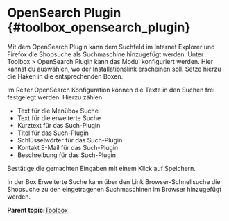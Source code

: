 # OpenSearch Plugin {#toolbox_opensearch_plugin}

Mit dem OpenSearch Plugin kann dem Suchfeld im Internet Explorer und Firefox die Shopsuche als Suchmaschine hinzugefügt werden. Unter Toolbox \> OpenSearch Plugin kann das Modul konfiguriert werden. Hier kannst du auswählen, wo der Installationslink erscheinen soll. Setze hierzu die Haken in die entsprechenden Boxen.

Im Reiter OpenSearch Konfiguration können die Texte in den Suchen frei festgelegt werden. Hierzu zählen

-   Text für die Menübox Suche
-   Text für die erweiterte Suche
-   Kurztext für das Such-Plugin
-   Titel für das Such-Plugin
-   Schlüsselwörter für das Such-Plugin
-   Kontakt E-Mail für das Such-Plugin
-   Beschreibung für das Such-Plugin

Bestätige die gemachten Eingaben mit einem Klick auf Speichern.

In der Box Erweiterte Suche kann über den Link Browser-Schnellsuche die Shopsuche zu den eingetragenen Suchmaschinen im Browser hinzugefügt werden.

**Parent topic:**[Toolbox](9_Toolbox.md)

